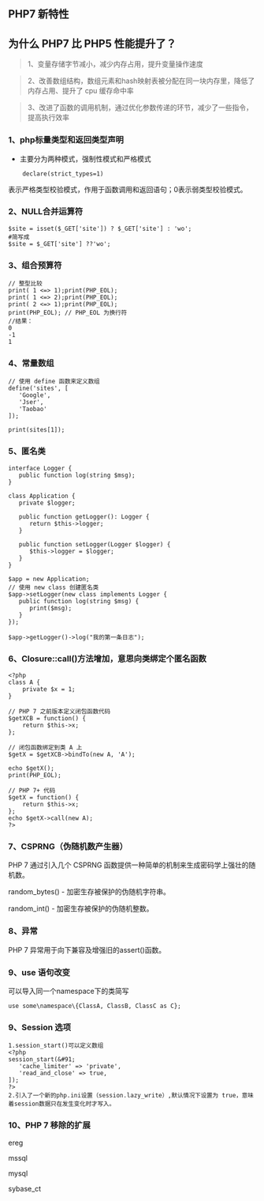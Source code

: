 ## PHP7 新特性

## 为什么 PHP7 比 PHP5 性能提升了？

> 1、变量存储字节减小，减少内存占用，提升变量操作速度
  
>  2、改善数组结构，数组元素和hash映射表被分配在同一块内存里，降低了内存占用、提升了 cpu 缓存命中率
  
>  3、改进了函数的调用机制，通过优化参数传递的环节，减少了一些指令，提高执行效率

### 1、php标量类型和返回类型声明
- 主要分为两种模式，强制性模式和严格模式
```
    declare(strict_types=1)
```

表示严格类型校验模式，作用于函数调用和返回语句；0表示弱类型校验模式。

### 2、NULL合并运算符
```
$site = isset($_GET['site']) ? $_GET['site'] : 'wo';
#简写成
$site = $_GET['site'] ??'wo';
```

### 3、组合预算符
```
// 整型比较
print( 1 <=> 1);print(PHP_EOL);
print( 1 <=> 2);print(PHP_EOL);
print( 2 <=> 1);print(PHP_EOL);
print(PHP_EOL); // PHP_EOL 为换行符
//结果：
0
-1
1
```

### 4、常量数组
```
// 使用 define 函数来定义数组
define('sites', [
   'Google',
   'Jser',
   'Taobao'
]);

print(sites[1]);
```

### 5、匿名类
```
interface Logger { 
   public function log(string $msg); 
} 

class Application { 
   private $logger; 

   public function getLogger(): Logger { 
      return $this->logger; 
   } 

   public function setLogger(Logger $logger) { 
      $this->logger = $logger; 
   }   
} 

$app = new Application; 
// 使用 new class 创建匿名类 
$app->setLogger(new class implements Logger { 
   public function log(string $msg) { 
      print($msg); 
   } 
}); 

$app->getLogger()->log("我的第一条日志"); 
```

### 6、Closure::call()方法增加，意思向类绑定个匿名函数
```
<?php 
class A { 
    private $x = 1; 
} 

// PHP 7 之前版本定义闭包函数代码 
$getXCB = function() { 
    return $this->x; 
}; 

// 闭包函数绑定到类 A 上 
$getX = $getXCB->bindTo(new A, 'A');  

echo $getX(); 
print(PHP_EOL); 

// PHP 7+ 代码 
$getX = function() { 
    return $this->x; 
}; 
echo $getX->call(new A); 
?>
```

### 7、CSPRNG（伪随机数产生器）
PHP 7 通过引入几个 CSPRNG 函数提供一种简单的机制来生成密码学上强壮的随机数。

random_bytes() - 加密生存被保护的伪随机字符串。

random_int() - 加密生存被保护的伪随机整数。

### 8、异常
PHP 7 异常用于向下兼容及增强旧的assert()函数。

### 9、use 语句改变
可以导入同一个namespace下的类简写
```
use some\namespace\{ClassA, ClassB, ClassC as C};
```

### 9、Session 选项
```
1.session_start()可以定义数组
<?php
session_start(&#91;
   'cache_limiter' => 'private',
   'read_and_close' => true,
]);
?>
2.引入了一个新的php.ini设置（session.lazy_write）,默认情况下设置为 true，意味着session数据只在发生变化时才写入。
```

### 10、PHP 7 移除的扩展
ereg

mssql

mysql

sybase_ct